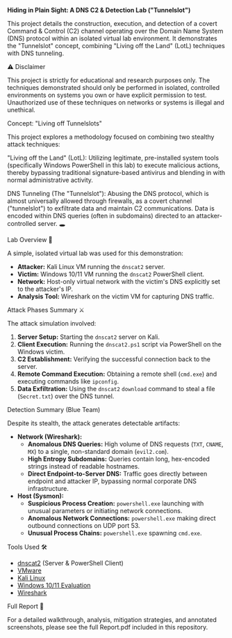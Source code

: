 <b>Hiding in Plain Sight: A DNS C2 & Detection Lab ("Tunnelslot") </b>

This project details the construction, execution, and detection of a covert Command & Control (C2) channel operating over the Domain Name System (DNS) protocol within an isolated virtual lab environment. It demonstrates the "Tunnelslot" concept, combining "Living off the Land" (LotL) techniques with DNS tunneling.

⚠️ Disclaimer

This project is strictly for educational and research purposes only. The techniques demonstrated should only be performed in isolated, controlled environments on systems you own or have explicit permission to test. Unauthorized use of these techniques on networks or systems is illegal and unethical.

Concept: "Living off Tunnelslots"

This project explores a methodology focused on combining two stealthy attack techniques:

"Living off the Land" (LotL): Utilizing legitimate, pre-installed system tools (specifically Windows PowerShell in this lab) to execute malicious actions, thereby bypassing traditional signature-based antivirus and blending in with normal administrative activity. 

DNS Tunneling (The "Tunnelslot"): Abusing the DNS protocol, which is almost universally allowed through firewalls, as a covert channel ("tunnelslot") to exfiltrate data and maintain C2 communications. Data is encoded within DNS queries (often in subdomains) directed to an attacker-controlled server. 🕳️

Lab Overview 🔬

A simple, isolated virtual lab was used for this demonstration:

<ul>
<li><b>Attacker:</b> Kali Linux VM running the <code>dnscat2</code> server.</li>
<li><b>Victim:</b> Windows 10/11 VM running the <code>dnscat2</code> PowerShell client.</li>
<li><b>Network:</b> Host-only virtual network with the victim's DNS explicitly set to the attacker's IP.</li>
<li><b>Analysis Tool:</b> Wireshark on the victim VM for capturing DNS traffic.</li>
</ul>

Attack Phases Summary ⚔️

The attack simulation involved:

<ol>
<li><b>Server Setup:</b> Starting the <code>dnscat2</code> server on Kali.</li>
<li><b>Client Execution:</b> Running the <code>dnscat2.ps1</code> script via PowerShell on the Windows victim.</li>
<li><b>C2 Establishment:</b> Verifying the successful connection back to the server.</li>
<li><b>Remote Command Execution:</b> Obtaining a remote shell (<code>cmd.exe</code>) and executing commands like <code>ipconfig</code>.</li>
<li><b>Data Exfiltration:</b> Using the <code>dnscat2</code> <code>download</code> command to steal a file (<code>Secret.txt</code>) over the DNS tunnel.</li>
</ol>

Detection Summary (Blue Team) 

Despite its stealth, the attack generates detectable artifacts:

<ul>
<li><b>Network (Wireshark):</b>
<ul>
<li><b>Anomalous DNS Queries:</b> High volume of DNS requests (<code>TXT</code>, <code>CNAME</code>, <code>MX</code>) to a single, non-standard domain (<code>evil2.com</code>).</li>
<li><b>High Entropy Subdomains:</b> Queries contain long, hex-encoded strings instead of readable hostnames.</li>
<li><b>Direct Endpoint-to-Server DNS:</b> Traffic goes directly between endpoint and attacker IP, bypassing normal corporate DNS infrastructure.</li>
</ul>
</li>
<li><b>Host (Sysmon):</b>
<ul>
<li><b>Suspicious Process Creation:</b> <code>powershell.exe</code> launching with unusual parameters or initiating network connections.</li>
<li><b>Anomalous Network Connections:</b> <code>powershell.exe</code> making direct outbound connections on UDP port 53.</li>
<li><b>Unusual Process Chains:</b> <code>powershell.exe</code> spawning <code>cmd.exe</code>.</li>
</ul>
</li>
</ul>

Tools Used 🛠️

<ul>
<li><a href="https://github.com/iagox86/dnscat2">dnscat2</a> (Server & PowerShell Client)</li>
<li><a href="https://www.vmware.com/">VMware</li>
<li>Kali Linux</li>
<li>Windows 10/11 Evaluation</li>
<li><a href="https://www.wireshark.org/">Wireshark</a></li>
</ul>

Full Report 📄

For a detailed walkthrough, analysis, mitigation strategies, and annotated screenshots, please see the full Report.pdf included in this repository.
